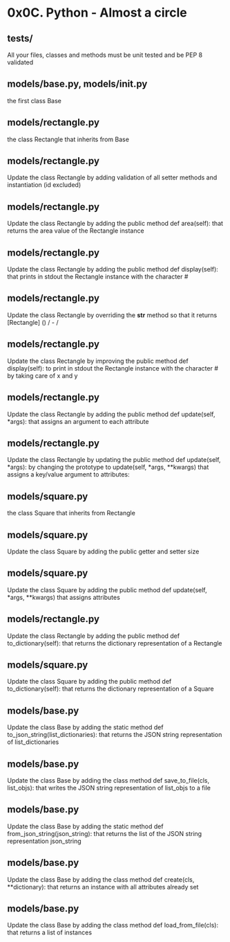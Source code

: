 # 0x0C. Python - Almost a circle

## tests/
All your files, classes and methods must be unit tested and be PEP 8 validated

## models/base.py, models/__init__.py
the first class Base

## models/rectangle.py
the class Rectangle that inherits from Base

## models/rectangle.py
Update the class Rectangle by adding validation of all setter methods and instantiation (id excluded)

## models/rectangle.py
Update the class Rectangle by adding the public method def area(self): that returns the area value of the Rectangle instance

## models/rectangle.py
Update the class Rectangle by adding the public method def display(self): that prints in stdout the Rectangle instance with the character #

## models/rectangle.py
Update the class Rectangle by overriding the __str__ method so that it returns [Rectangle] (<id>) <x>/<y> - <width>/<height>

## models/rectangle.py
Update the class Rectangle by improving the public method def display(self): to print in stdout the Rectangle instance with the character # by taking care of x and y

## models/rectangle.py
Update the class Rectangle by adding the public method def update(self, *args): that assigns an argument to each attribute

## models/rectangle.py
Update the class Rectangle by updating the public method def update(self, *args): by changing the prototype to update(self, *args, **kwargs) that assigns a key/value argument to attributes:

## models/square.py
the class Square that inherits from Rectangle

## models/square.py
Update the class Square by adding the public getter and setter size

## models/square.py
Update the class Square by adding the public method def update(self, *args, **kwargs) that assigns attributes

## models/rectangle.py
Update the class Rectangle by adding the public method def to_dictionary(self): that returns the dictionary representation of a Rectangle

## models/square.py
Update the class Square by adding the public method def to_dictionary(self): that returns the dictionary representation of a Square

## models/base.py
Update the class Base by adding the static method def to_json_string(list_dictionaries): that returns the JSON string representation of list_dictionaries

## models/base.py
Update the class Base by adding the class method def save_to_file(cls, list_objs): that writes the JSON string representation of list_objs to a file

## models/base.py
Update the class Base by adding the static method def from_json_string(json_string): that returns the list of the JSON string representation json_string

## models/base.py
Update the class Base by adding the class method def create(cls, **dictionary): that returns an instance with all attributes already set

## models/base.py
Update the class Base by adding the class method def load_from_file(cls): that returns a list of instances